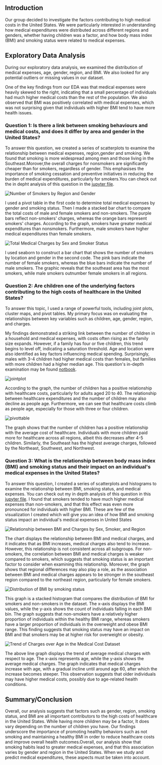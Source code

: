 ## Introduction
Our group decided to investigate the factors contributing to high medical costs in the United States. We were particularly interested in understanding how medical expenditures were distributed across different regions and genders, whether having children was a factor, and how body mass index (BMI) and smoking status were related to medical expenses.

## Exploratory Data Analysis
During our exploratory data analysis, we examined the distribution of medical expenses, age, gender, region, and BMI. We also looked for any potential outliers or missing values in our dataset.

One of the key findings from our EDA was that medical expenses were heavily skewed to the right, indicating that a small percentage of individuals had much higher medical costs than the rest of the population. We also observed that BMI was positively correlated with medical expenses, which was not surprising given that individuals with higher BMI tend to have more health issues.

### Question 1: Is there a link between smoking behaviours and medical costs, and does it differ by area and gender in the United States?

To answer this question, we created a series of scatterplots to examine the relationship between medical expenses, region,gender and smoking. We found that smoking is more widespread among men and those living in the Southeast.Morover,the overall charges for nonsmokers are significantly cheaper than for smokers, regardless of gender. This emphasises the importance of smoking cessation and preventive initiatives in reducing the burden of medical expenditures, particularly for smokers.You can check out the in depht analysis of this question in the [jupyter file](/analysis/analysis%202.ipynb).

![Number of Smokers by Region and Gender](/images/project%201.png)

I used a pivot table in the first code to determine total medical expenses by gender and smoking status. Then I made a stacked bar chart to compare the total costs of male and female smokers and non-smokers. The purple bars reflect non-smokers' charges, whereas the orange bars represent smokers' charges. According to the graph, smokers have greater medical expenditures than nonsmokers. Furthermore, male smokers have higher medical expenditures than female smokers.

![Total Medical Charges by Sex and Smoker Status](/images/project%202.png)

I used seaborn to construct a bar chart that shows the number of smokers by location and gender in the second code. The pink bars indicate the number of female smokers, whereas the blue bars indicate the number of male smokers. The graphic reveals that the southeast area has the most smokers, while male smokers outnumber female smokers in all regions.



### Question 2: Are children one of the underlying factors contributing to the high costs of healthcare in the United States?
To answer this topic, I used a range of powerful tools, including joint plots, cluster maps, and pivot tables. My primary focus was on evaluating the relationships between key variables such as children, age, gender, region, and charges.

My findings demonstrated a striking link between the number of children in a household and medical expenses, with costs often rising as the family size expands. However, if a family has four or five children, this trend begins to level off, indicating a saturation threshold. Age and location were also identified as key factors influencing medical spending. Surprisingly, males with 3-4 children had higher medical costs than females, but families with more children had a higher median age. This question's in-depth examination may be found [notbook](/analysis/analysis1.ipynb). 


![jointplot](/images/jointplot.png)

According to the graph, the number of children has a positive relationship with healthcare costs, particularly for adults aged 20 to 40. The relationship between healthcare expenditures and the number of children may also decline as people age. Furthermore, we can see that healthcare costs climb as people age, especially for those with three or four children.

![pivottable](/images/pivottable.png)

The graph shows that the number of children has a positive relationship with the average cost of healthcare. Individuals with more children paid more for healthcare across all regions, albeit this decreases after 4-5 children. Similarly, the Southeast has the highest average charges, followed by the Northeast, Southwest, and Northwest.


### **Question 3: What is the relationship between body mass index (BMI) and smoking status and their impact on an individual's medical expenses in the United States?**
To answer this question, I created a series of scatterplots and histograms to examine the relationship between BMI, smoking status, and medical expenses. You can check out my in depth analysis of this question in this [jupyter file](/analysis/analysis3.ipynb). I found that smokers tended to have much higher medical expenses than non-smokers, and that this effect was even more pronounced for individuals with higher BMI. These are few of the visualization I created which will give you an idea of how BMI and smoking status impact an individual's medical expenses in United States



![Relationship between BMI and Charges by Sex, Smoker, and Region](/images/relationship_bw_bmi_charges.png)

The chart displays the relationship between BMI and medical charges, and it indicates that as BMI increases, medical charges also tend to increase. However, this relationship is not consistent across all subgroups. For non-smokers, the correlation between BMI and medical charges is weaker compared to smokers, which suggests that smoking status is an important factor to consider when examining this relationship. Moreover, the graph shows that regional differences may also play a role, as the association between BMI and medical charges appears to be stronger in the southeast region compared to the northeast region, particularly for female smokers.

![Distribution of BMI by smoking status](/images/distribution_of_bmi_by_smoking_status.png)

This graph is a stacked histogram that compares the distribution of BMI for smokers and non-smokers in the dataset. The x-axis displays the BMI values, while the y-axis shows the count of individuals falling in each BMI bin. The graph suggests that non-smokers have a relatively higher proportion of individuals within the healthy BMI range, whereas smokers have a larger proportion of individuals in the overweight and obese BMI range. This finding suggests that smoking status may have an impact on BMI and that smokers may be at higher risk for overweight or obesity.

![Trend of Charges over Age in the Medical Cost Dataset](/images/trend_of_charges_over_age.png)

The above line graph displays the trend of average medical charges with respect to age. The x-axis represents age, while the y-axis shows the average medical charges. The graph indicates that medical charges increase with age, with a gradual incline until around age 60, after which the increase becomes steeper. This observation suggests that older individuals may have higher medical costs, possibly due to age-related health conditions.


## **Summary/Conclusion**
Overall, our analysis suggests that factors such as gender, region, smoking status, and BMI are all important contributors to the high costs of healthcare in the United States. While having more children may be a factor, It does vary depending on the number of children you have. Our findings underscore the importance of promoting healthy behaviors such as not smoking and maintaining a healthy BMI in order to reduce healthcare costs and improve overall health outcomes.Overall, our analysis show that smoking habits lead to greater medical expenses, and that this association varies by gender and region in the United States. When we study and predict medical expenditures, these aspects must be taken into account.

